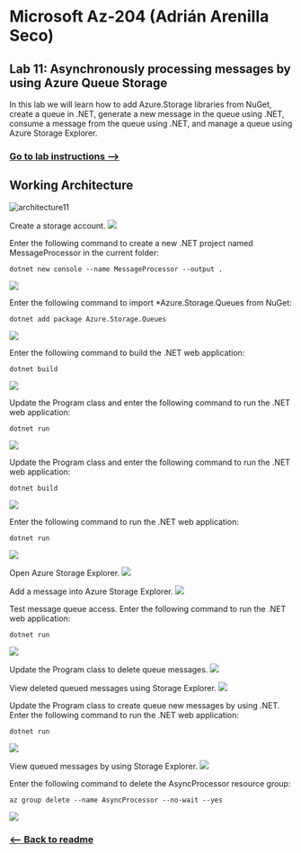 # Microsoft Az-204 (Adrián Arenilla Seco)

## Lab 11: Asynchronously processing messages by using Azure Queue Storage
In this lab we will learn how to add Azure.Storage libraries from NuGet, create a queue in .NET, generate a new message in the queue using .NET, consume a message from the queue using .NET, and manage a queue using Azure Storage Explorer.

### [Go to lab instructions -->](Files/AZ-204_11_lab.md)

## Working Architecture
![architecture11](architecture_11.png)

Create a storage account.
![](Evidences/Image1.png)


Enter the following command to create a new .NET project named MessageProcessor in the current folder:
```
dotnet new console --name MessageProcessor --output .
```
![](Evidences/Image2.png)


Enter the following command to import *Azure.Storage.Queues from NuGet:
```
dotnet add package Azure.Storage.Queues
```
![](Evidences/Image3.png)


Enter the following command to build the .NET web application:
```
dotnet build
```
![](Evidences/Image4.png)


Update the Program class and enter the following command to run the .NET web application:
```
dotnet run
```
![](Evidences/Image5.png)


Update the Program class and enter the following command to run the .NET web application:
```
dotnet build
```
![](Evidences/Image6.png)


Enter the following command to run the .NET web application:
```
dotnet run
```
![](Evidences/Image7.png)


Open Azure Storage Explorer.
![](Evidences/Image8.png)


Add a message into Azure Storage Explorer.
![](Evidences/Image9.png)


Test message queue access. Enter the following command to run the .NET web application:
```
dotnet run
```
![](Evidences/Image10.png)


Update the Program class to delete queue messages.
![](Evidences/Image11.png)


View deleted queued messages using Storage Explorer.
![](Evidences/Image12.png)


Update the Program class to create queue new messages by using .NET. Enter the following command to run the .NET web application:
```
dotnet run
```
![](Evidences/Image13.png)


View queued messages by using Storage Explorer.
![](Evidences/Image14.png)


Enter the following command to delete the AsyncProcessor resource group:
```
az group delete --name AsyncProcessor --no-wait --yes
```
![](Evidences/Image15.png)


### [<-- Back to readme](../../../../)


